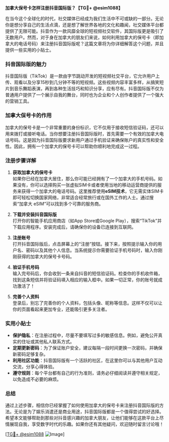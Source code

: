 **加拿大保号卡怎样注册抖音国际版？【TG💪+ @esim1088】**

在当今这个全球化的时代，社交媒体已经成为我们生活中不可或缺的一部分。无论你是想分享自己的生活点滴，还是想了解世界各地的文化和趣闻，社交媒体平台都提供了无限可能。抖音作为一款风靡全球的短视频社交软件，其国际版更是吸引了无数用户。然而，对于身在加拿大的朋友们来说，如何利用加拿大的保号卡（即加拿大的电话号码）来注册抖音国际版呢？这篇文章将为你详细解答这个问题，并且提供一些实用的小贴士。

### 抖音国际版的魅力

抖音国际版（TikTok）是一款由字节跳动开发的短视频社交平台，它允许用户上传、观看以及分享15秒到几分钟不等的短视频。这些视频内容丰富多样，从搞笑短片到音乐舞蹈表演，再到各种生活技巧和知识分享，应有尽有。抖音国际版不仅为普通用户提供了一个展示自我的舞台，同时也为企业和个人创作者提供了一个强大的营销工具。

### 加拿大保号卡的作用

加拿大的保号卡是一个非常重要的身份标识，它不仅用于接收短信验证码，还可以用来拨打或接听电话。当你想要注册抖音国际版时，首先需要一个有效的加拿大电话号码。这是因为抖音国际版要求新用户通过手机验证来确保账户的真实性和安全性。因此，拥有一个加拿大的保号卡可以帮助你顺利地完成这一过程。

### 注册步骤详解

1. **获取加拿大的保号卡**  
   如果你已经在加拿大居住，那么你可能已经拥有了一个加拿大的手机号码。如果没有，你可以选择购买一张虚拟SIM卡或者使用当地的移动运营商提供的服务来获得一个加拿大的电话号码。这里推荐使用**eSIM技术**，它无需实体SIM卡即可轻松切换国家网络，非常适合经常旅行或在国外工作的人士。通过搜索“加拿大 eSIM”可以找到多个可靠的服务商。

2. **下载并安装抖音国际版**  
   打开你的智能手机应用商店（如App Store或Google Play），搜索“TikTok”并下载应用程序。安装完成后，请确保你的设备已连接到互联网。

3. **注册账号**  
   打开抖音国际版后，点击屏幕上的“注册”按钮。接下来，按照提示输入你的用户名、密码以及其他个人信息。当系统提示你需要验证手机号码时，输入你刚刚获得的加拿大的保号卡号码。

4. **验证手机号码**  
   输入完号码后，你会收到一条来自抖音的短信验证码。检查你的手机收件箱，找到这条短信并将验证码填入相应的输入框中。如果一切正常，你的账号就成功激活了！

5. **完善个人资料**  
   登录后，别忘了完善你的个人资料，包括头像、昵称等信息。这样不仅可以让你的页面看起来更加专业，还能吸引更多关注者。

### 实用小贴士

- **保护隐私**：在注册过程中，尽量不要填写过多的敏感信息。例如，避免公开真实的住址或其他私人联系方式。
- **定期更新密码**：为了保证账户安全，建议每隔一段时间更换一次密码，并确保新密码足够复杂。
- **利用社区功能**：抖音国际版有一个活跃的社区，在这里你可以与其他用户互动交流，分享心得体验。
- **遵守规则**：每个平台都有自己的行为准则，请务必仔细阅读并遵守相关规定，以免造成不必要的麻烦。

### 总结

通过上述步骤，相信你已经掌握了如何使用加拿大的保号卡来注册抖音国际版的方法。无论是为了娱乐消遣还是商业用途，抖音国际版都是一个值得尝试的好选择。希望本文能够帮助到那些对抖音感兴趣的加拿大朋友，让他们能够在这款平台上尽情展现自我，享受数字时代的乐趣。如果你还有其他疑问，欢迎随时留言讨论哦！

[[TG💪+ @esim1088](https://t.me/s/esim1088) ![Image](https://i.postimg.cc/4NQfJmqS/Snipaste-2025-05-13-00-14-12.png)]